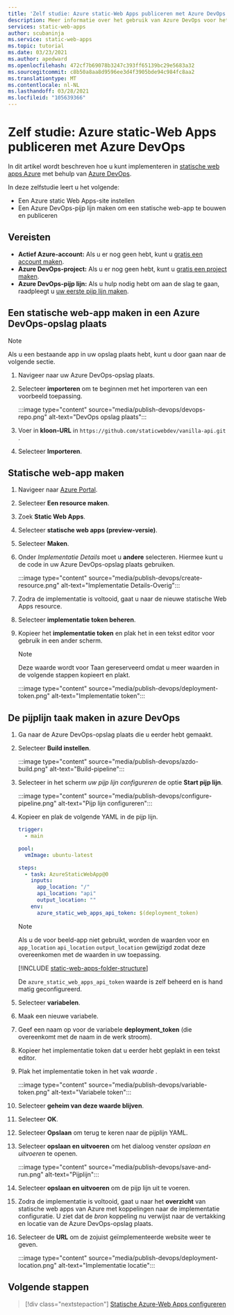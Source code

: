 ```yaml
---
title: 'Zelf studie: Azure static-Web Apps publiceren met Azure DevOps'
description: Meer informatie over het gebruik van Azure DevOps voor het publiceren van statische Web Apps van Azure.
services: static-web-apps
author: scubaninja
ms.service: static-web-apps
ms.topic: tutorial
ms.date: 03/23/2021
ms.author: apedward
ms.openlocfilehash: 472cf7b69078b3247c393ff65139bc29e5683a32
ms.sourcegitcommit: c8b50a8aa8d9596ee3d4f3905bde94c984fc8aa2
ms.translationtype: MT
ms.contentlocale: nl-NL
ms.lasthandoff: 03/28/2021
ms.locfileid: "105639366"
---
```

# <a name="tutorial-publish-azure-static-web-apps-with-azure-devops"></a>Zelf studie: Azure static-Web Apps publiceren met Azure DevOps

In dit artikel wordt beschreven hoe u kunt implementeren in [statische web apps Azure](./overview.md) met behulp van [Azure DevOps](https://dev.azure.com/).

In deze zelfstudie leert u het volgende:

- Een Azure static Web Apps-site instellen
- Een Azure DevOps-pijp lijn maken om een statische web-app te bouwen en publiceren

## <a name="prerequisites"></a>Vereisten

- **Actief Azure-account:** Als u er nog geen hebt, kunt u [gratis een account maken](https://azure.microsoft.com/free/).
- **Azure DevOps-project:** Als u er nog geen hebt, kunt u [gratis een project maken](https://azure.microsoft.com/pricing/details/devops/azure-devops-services/).
- **Azure DevOps-pijp lijn:** Als u hulp nodig hebt om aan de slag te gaan, raadpleegt u [uw eerste pijp lijn maken](https://docs.microsoft.com/azure/devops/pipelines/create-first-pipeline?view=azure-devops&preserve-view=true).

## <a name="create-a-static-web-app-in-an-azure-devops-repository"></a>Een statische web-app maken in een Azure DevOps-opslag plaats

  > [!NOTE]
  > Als u een bestaande app in uw opslag plaats hebt, kunt u door gaan naar de volgende sectie.

1. Navigeer naar uw Azure DevOps-opslag plaats.

1. Selecteer **importeren** om te beginnen met het importeren van een voorbeeld toepassing.
  
    :::image type="content" source="media/publish-devops/devops-repo.png" alt-text="DevOps opslag plaats":::

1. Voer in **kloon-URL** in `https://github.com/staticwebdev/vanilla-api.git` .

1. Selecteer **Importeren**.

## <a name="create-a-static-web-app"></a>Statische web-app maken

1. Navigeer naar [Azure Portal](https://portal.azure.com).

1. Selecteer **Een resource maken**.

1. Zoek **Static Web Apps**.

1. Selecteer **statische web apps (preview-versie)**.

1. Selecteer **Maken**.

1. Onder _Implementatie Details_ moet u **andere** selecteren. Hiermee kunt u de code in uw Azure DevOps-opslag plaats gebruiken.

    :::image type="content" source="media/publish-devops/create-resource.png" alt-text="Implementatie Details-Overig":::

1. Zodra de implementatie is voltooid, gaat u naar de nieuwe statische Web Apps resource.

1. Selecteer **implementatie token beheren**.

1. Kopieer het **implementatie token** en plak het in een tekst editor voor gebruik in een ander scherm.

    > [!NOTE]
    > Deze waarde wordt voor Taan gereserveerd omdat u meer waarden in de volgende stappen kopieert en plakt.

    :::image type="content" source="media/publish-devops/deployment-token.png" alt-text="Implementatie token":::

## <a name="create-the-pipeline-task-in-azure-devops"></a>De pijplijn taak maken in azure DevOps

1. Ga naar de Azure DevOps-opslag plaats die u eerder hebt gemaakt.

1. Selecteer **Build instellen**.

    :::image type="content" source="media/publish-devops/azdo-build.png" alt-text="Build-pipeline":::

1. Selecteer in het scherm *uw pijp lijn configureren* de optie **Start pijp lijn**.

    :::image type="content" source="media/publish-devops/configure-pipeline.png" alt-text="Pijp lijn configureren":::

1. Kopieer en plak de volgende YAML in de pijp lijn.

    ```yaml
    trigger:
      - main
    
    pool:
      vmImage: ubuntu-latest
    
    steps:
      - task: AzureStaticWebApp@0
        inputs:
          app_location: "/" 
          api_location: "api"
          output_location: ""
        env:
          azure_static_web_apps_api_token: $(deployment_token)
    ```

    > [!NOTE]
    > Als u de voor beeld-app niet gebruikt, worden de waarden voor en `app_location` `api_location` `output_location` gewijzigd zodat deze overeenkomen met de waarden in uw toepassing.

    [!INCLUDE [static-web-apps-folder-structure](../../includes/static-web-apps-folder-structure.md)]

    De `azure_static_web_apps_api_token` waarde is zelf beheerd en is hand matig geconfigureerd.

1. Selecteer **variabelen**.

1. Maak een nieuwe variabele.

1. Geef een naam op voor de variabele **deployment_token** (die overeenkomt met de naam in de werk stroom).

1. Kopieer het implementatie token dat u eerder hebt geplakt in een tekst editor.

1. Plak het implementatie token in het vak _waarde_ .

    :::image type="content" source="media/publish-devops/variable-token.png" alt-text="Variabele token":::

1. Selecteer **geheim van deze waarde blijven**.

1. Selecteer **OK**.

1. Selecteer **Opslaan** om terug te keren naar de pijplijn YAML.

1. Selecteer **opslaan en uitvoeren** om het dialoog venster _opslaan en uitvoeren_ te openen.

    :::image type="content" source="media/publish-devops/save-and-run.png" alt-text="Pijplijn":::

1. Selecteer **opslaan en uitvoeren** om de pijp lijn uit te voeren.

1. Zodra de implementatie is voltooid, gaat u naar het **overzicht** van statische web apps van Azure met koppelingen naar de implementatie configuratie. U ziet dat de _bron_ koppeling nu verwijst naar de vertakking en locatie van de Azure DevOps-opslag plaats.

1. Selecteer de **URL** om de zojuist geïmplementeerde website weer te geven.

    :::image type="content" source="media/publish-devops/deployment-location.png" alt-text="Implementatie locatie":::

## <a name="next-steps"></a>Volgende stappen

> [!div class="nextstepaction"]
> [Statische Azure-Web Apps configureren](./configuration.md)
